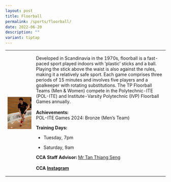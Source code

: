 ```yaml
---
layout: post
title: Floorball
permalink: /sports/floorball/
date: 2022-06-20
description: ""
variant: tiptap
---
```

<table style="minWidth: 50px">
<colgroup>
<col>
<col>
</colgroup>
<tbody>
<tr>
<td rowspan="1" colspan="1">
<div class="isomer-image-wrapper">
<img style="display:block;margin-left:auto;margin-right:auto;" height="auto" width="100%" alt="Floorball" src="/images/Sports/FLOORBALL.png">
</div>
</td>
<td rowspan="1" colspan="1">
<p>Developed in Scandinavia in the 1970s, floorball is a fast-paced sport
played indoors with ’plastic’ sticks and a ball. Playing the stick above
the waist is also against the rules, making it a relatively safe sport.
Each game comprises three periods of 15 minutes and involves five players
and a goalkeeper with rotating substitutions. The TP Floorball Teams (Men
&amp; Women) compete in the Polytechnic-ITE (POL-ITE) and Institute-Varsity
Polytechnic (IVP) Floorball Games annually.
<br>
<br><strong>Achievements:</strong>
<br>POL-ITE Games 2024: Bronze (Men’s Team)
<br>
</p>
<p><strong>Training Days:</strong>
</p>
<ul data-tight="true" class="tight">
<li>
<p>Tuesday, 7pm</p>
</li>
<li>
<p>Saturday, 9am</p>
</li>
</ul>
<p></p>
<p><strong>CCA Staff Advisor:</strong>  <a href="mailto:Tan_Thian_Seng@TP.EDU.SG" rel="noopener noreferrer nofollow" target="_blank">Mr Tan Thiang Seng</a>
<br>
<br><strong>CCA <a href="https://www.instagram.com/tpfloorball/" rel="noopener noreferrer nofollow" target="_blank">Instagram</a></strong>
</p>
</td>
</tr>
</tbody>
</table>
<p></p>